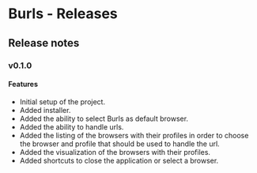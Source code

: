 # Burls - Releases
## Release notes
### v0.1.0
#### Features
* Initial setup of the project.
* Added installer.
* Added the ability to select Burls as default browser.
* Added the ability to handle urls.
* Added the listing of the browsers with their profiles in order to choose the browser and profile that should be used to handle the url.
* Added the visualization of the browsers with their profiles.
* Added shortcuts to close the application or select a browser.